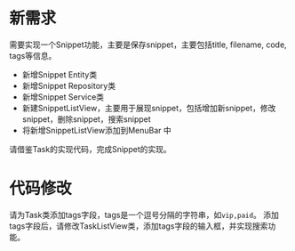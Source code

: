 # 新需求

需要实现一个Snippet功能，主要是保存snippet，主要包括title, filename, code, tags等信息。

- 新增Snippet Entity类
- 新增Snippet Repository类
- 新增Snippet Service类
- 新建SnippetListView，主要用于展现snippet，包括增加新snippet，修改snippet，删除snippet，搜索snippet
- 将新增SnippetListView添加到MenuBar 中

请借鉴Task的实现代码，完成Snippet的实现。

# 代码修改

请为Task类添加tags字段，tags是一个逗号分隔的字符串，如`vip,paid`。
添加tags字段后，请修改TaskListView类，添加tags字段的输入框，并实现搜索功能。